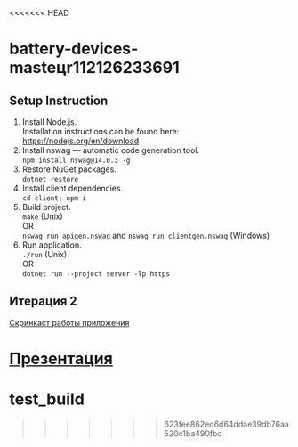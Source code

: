 <<<<<<< HEAD
# battery-devices-masteцr112126233691

## Setup Instruction 

1. Install Node.js. <br/>
   Installation instructions can be found here: https://nodejs.org/en/download
2. Install nswag — automatic code generation tool. <br/>
  `npm install nswag@14.0.3 -g`
3. Restore NuGet packages. <br/>
  `dotnet restore`
4. Install client dependencies. <br/>
  `cd client; npm i`
5. Build project. <br/>
  `make` (Unix) <br/> OR <br/> `nswag run apigen.nswag` and `nswag run clientgen.nswag` (Windows)
6. Run application. <br/>
  `./run` (Unix) <br/> OR <br/> `dotnet run --project server -lp https`

## Итерация 2

[Скринкаст работы приложения](https://drive.google.com/file/d/1P27lMn_53urH26l79JT_YdW_Vn4TxeT_/view?usp=sharing)

[Презентация](https://docs.google.com/presentation/d/1HEqx0hy5rIVZiJH80dui4qmq9hYMK1HpA-GMuQUQEFE/edit?usp=sharing)
=======
# test_build
>>>>>>> 623fee862ed6d64ddae39db76aa520c1ba490fbc
